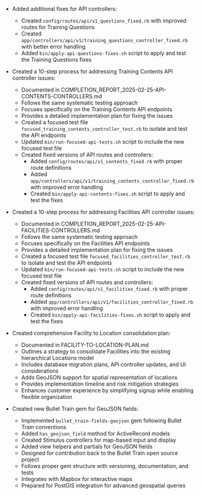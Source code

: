- Added additional fixes for API controllers:
  - Created `config/routes/api/v1_questions_fixed.rb` with improved routes for Training Questions
  - Created `app/controllers/api/v1/training_questions_controller_fixed.rb` with better error handling
  - Added `bin/apply-api-questions-fixes.sh` script to apply and test the Training Questions fixes

- Created a 10-step process for addressing Training Contents API controller issues:
  - Documented in COMPLETION_REPORT_2025-02-25-API-CONTENTS-CONTROLLERS.md
  - Follows the same systematic testing approach
  - Focuses specifically on the Training Contents API endpoints
  - Provides a detailed implementation plan for fixing the issues
  - Created a focused test file `focused_training_contents_controller_test.rb` to isolate and test the API endpoints
  - Updated `bin/run-focused-api-tests.sh` script to include the new focused test file
  - Created fixed versions of API routes and controllers:
    - Added `config/routes/api/v1_contents_fixed.rb` with proper route definitions
    - Added `app/controllers/api/v1/training_contents_controller_fixed.rb` with improved error handling
    - Created `bin/apply-api-contents-fixes.sh` script to apply and test the fixes

- Created a 10-step process for addressing Facilities API controller issues:
  - Documented in COMPLETION_REPORT_2025-02-25-API-FACILITIES-CONTROLLERS.md
  - Follows the same systematic testing approach
  - Focuses specifically on the Facilities API endpoints
  - Provides a detailed implementation plan for fixing the issues
  - Created a focused test file `focused_facilities_controller_test.rb` to isolate and test the API endpoints
  - Updated `bin/run-focused-api-tests.sh` script to include the new focused test file
  - Created fixed versions of API routes and controllers:
    - Added `config/routes/api/v1_facilities_fixed.rb` with proper route definitions
    - Added `app/controllers/api/v1/facilities_controller_fixed.rb` with improved error handling
    - Created `bin/apply-api-facilities-fixes.sh` script to apply and test the fixes

- Created comprehensive Facility to Location consolidation plan:
  - Documented in FACILITY-TO-LOCATION-PLAN.md
  - Outlines a strategy to consolidate Facilities into the existing hierarchical Locations model
  - Includes database migration plans, API controller updates, and UI considerations
  - Adds GeoJSON support for spatial representation of locations
  - Provides implementation timeline and risk mitigation strategies
  - Enhances customer experience by simplifying signup while enabling flexible organization

- Created new Bullet Train gem for GeoJSON fields:
  - Implemented `bullet_train-fields-geojson` gem following Bullet Train conventions
  - Added `has_geojson_field` method for ActiveRecord models
  - Created Stimulus controllers for map-based input and display
  - Added view helpers and partials for GeoJSON fields
  - Designed for contribution back to the Bullet Train open source project
  - Follows proper gem structure with versioning, documentation, and tests
  - Integrates with Mapbox for interactive maps
  - Prepared for PostGIS integration for advanced geospatial queries